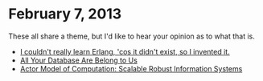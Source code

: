 # February 7, 2013

These all share a theme, but I'd like to hear your opinion as to what that is.

* [I couldn't really learn Erlang, 'cos it didn't exist, so I invented it.](http://erlang.org/pipermail/erlang-questions/2013-January/071949.html)
* [All Your Database Are Belong to Us](http://queue.acm.org/detail.cfm?id=2338507)
* [Actor Model of Computation: Scalable Robust Information Systems](https://docs.google.com/file/d/0Bykigp0x1j92M0p6b0ZWWE9SS3Frb3loV3NKX2sxdw/edit)



